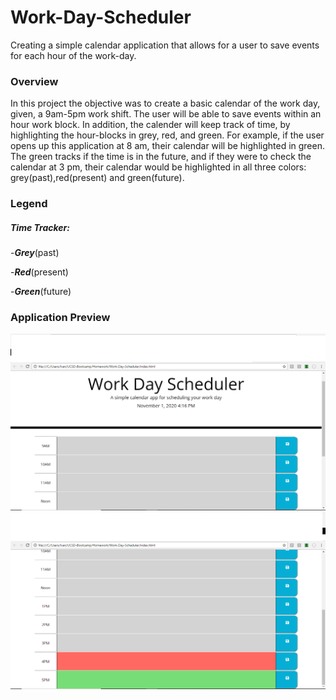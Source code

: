 # Work-Day-Scheduler
Creating a simple calendar application that allows for a user to save events for each hour of the work-day.
### Overview 
In this project the objective was to create a basic calendar of the work day, given, a 9am-5pm work shift. 
The user will be able to save events within an hour work block. 
In addition, the calender will keep track of time, by highlighting the hour-blocks in grey, red, and green. 
For example, if the user opens up this application at 8 am, their calendar will be highlighted in green. 
The green tracks if the time is in the future, and if they were to check the calendar at 3 pm, their calendar would be highlighted in all three colors: grey(past),red(present) and green(future).

### Legend

##### Time Tracker:
-***Grey***(past)

-***Red***(present)

-***Green***(future)

### Application Preview 

  ![Work Day Scheduler: 9am-Noon.](./WorkDayScheduler.png)
  ![Work Day Scheduler: 10am-5pm.](./WorkDayScheduler2.png)
